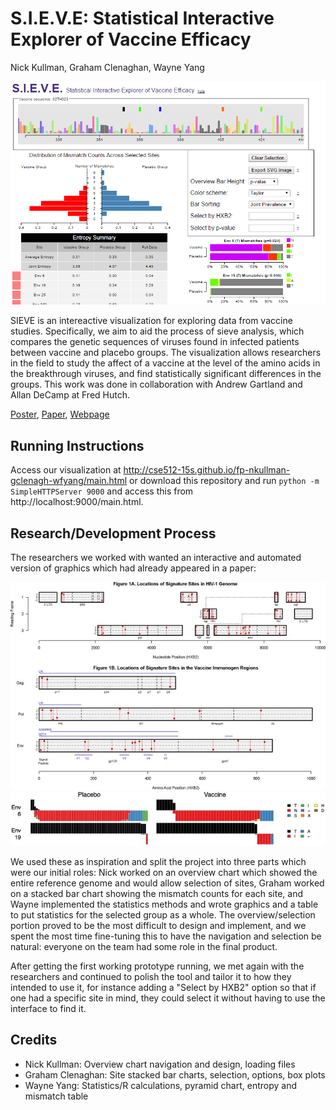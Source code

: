 S.I.E.V.E: Statistical Interactive Explorer of Vaccine Efficacy
===============
Nick Kullman, Graham Clenaghan, Wayne Yang

![Overview](images/summary.png)

SIEVE is an intereactive visualization for exploring data from vaccine studies. Specifically, we aim to aid the process of sieve analysis, which compares the genetic sequences of viruses found in infected patients between vaccine and placebo groups. The visualization allows researchers in the field to study the affect of a vaccine at the level of the amino acids in the breakthrough viruses, and find statistically significant differences in the groups. This work was done in collaboration with Andrew Gartland and Allan DeCamp at Fred Hutch.

[Poster](https://github.com/CSE512-15S/fp-nkullman-gclenagh-wfyang/blob/master/final/poster-nkullman-gclenagh-wfyang.pdf),
[Paper](https://github.com/CSE512-15S/fp-nkullman-gclenagh-wfyang/blob/master/final/paper-nkullman-gclenagh-wfyang.pdf),
[Webpage](http://cse512-15s.github.io/fp-nkullman-gclenagh-wfyang/)

## Running Instructions

Access our visualization at http://cse512-15s.github.io/fp-nkullman-gclenagh-wfyang/main.html or download this repository and run `python -m SimpleHTTPServer 9000` and access this from http://localhost:9000/main.html.

## Research/Development Process

The researchers we worked with wanted an interactive and automated version of graphics which had already appeared in a paper:

![fig2](progress/fig2.jpg)
![fig3](progress/fig3.jpg)

We used these as inspiration and split the project into three parts which were our initial roles: Nick worked on an overview chart which showed the entire reference genome and would allow selection of sites, Graham worked on a stacked bar chart showing the mismatch counts for each site, and Wayne implemented the statistics methods and wrote graphics and a table to put statistics for the selected group as a whole. The overview/selection portion proved to be the most difficult to design and implement, and we spent the most time fine-tuning this to have the navigation and selection be natural: everyone on the team had some role in the final product.

After getting the first working prototype running, we met again with the researchers and continued to polish the tool and tailor it to how they intended to use it, for instance adding a "Select by HXB2" option so that if one had a specific site in mind, they could select it without having to use the interface to find it.

## Credits

* Nick Kullman: Overview chart navigation and design, loading files
* Graham Clenaghan: Site stacked bar charts, selection, options, box plots
* Wayne Yang: Statistics/R calculations, pyramid chart, entropy and mismatch table 
